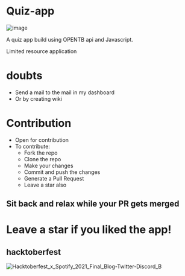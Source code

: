 # Quiz-app
![image](https://user-images.githubusercontent.com/72245838/135580739-d08495f9-dc7c-4cbf-bd61-489ab4356bb0.png)

A quiz app build using OPENTB api and Javascript.

Limited resource application

# doubts
  * Send a mail to the mail in my dashboard
  * Or by creating wiki

# Contribution
* Open for contribution
* To contribute: 
  * Fork the repo
  * Clone the repo
  * Make your changes
  * Commit and push the changes
  * Generate a Pull Request
  * Leave a star also

## Sit back and relax while your PR gets merged ##

# Leave a star if you liked the app!


## hacktoberfest

![Hacktoberfest_x_Spotify_2021_Final_Blog-Twitter-Discord_B](https://user-images.githubusercontent.com/58719884/135654867-afa18ae2-f239-4a0a-b1fd-6df7d92b8dac.png)
